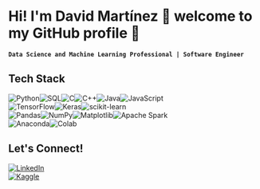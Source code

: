 # Hi! I'm David Martínez 👋 welcome to my GitHub profile 🙌

**`Data Science and Machine Learning Professional | Software Engineer`**

## Tech Stack
![Python](https://img.shields.io/badge/python-3670A0?style=for-the-badge&logo=python&logoColor=ffdd54)![SQL](https://img.shields.io/badge/SQL-005C84?style=for-the-badge&logo=sqlite&logoColor=white)![C](https://img.shields.io/badge/c-%2300599C.svg?style=for-the-badge&logo=c&logoColor=white)![C++](https://img.shields.io/badge/c++-%2300599C.svg?style=for-the-badge&logo=c%2B%2B&logoColor=white)![Java](https://img.shields.io/badge/java-%23c74634.svg?style=for-the-badge&logo=Oracle&logoColor=white)![JavaScript](https://img.shields.io/badge/javascript-%23323330.svg?style=for-the-badge&logo=javascript&logoColor=%23F7DF1E)
<br>
![TensorFlow](https://img.shields.io/badge/TensorFlow-%23FF6F00.svg?style=for-the-badge&logo=TensorFlow&logoColor=white)![Keras](https://img.shields.io/badge/Keras-%23D00000.svg?style=for-the-badge&logo=Keras&logoColor=white)![scikit-learn](https://img.shields.io/badge/scikit--learn-%23F7931E.svg?style=for-the-badge&logo=scikit-learn&logoColor=white)
<br>
![Pandas](https://img.shields.io/badge/pandas-%23150458.svg?style=for-the-badge&logo=pandas&logoColor=white)![NumPy](https://img.shields.io/badge/numpy-%23013243.svg?style=for-the-badge&logo=numpy&logoColor=white)![Matplotlib](https://img.shields.io/badge/Matplotlib-%2311557c.svg?style=for-the-badge&logo=Matplotlib&logoColor=black)![Apache Spark](https://img.shields.io/badge/Apache%20Spark-%23E25A1C.svg?style=for-the-badge&logo=Apache-Spark&logoColor=white)
<br>
![Anaconda](https://img.shields.io/badge/Anaconda-%2344A833.svg?style=for-the-badge&logo=anaconda&logoColor=white)![Colab](https://img.shields.io/badge/Colab-%23525252.svg?style=for-the-badge&logo=Google-Colab&logoColor=F9AB00)

## Let's Connect!
[![LinkedIn](https://img.shields.io/badge/LinkedIn-David_Alejandro_Martínez_Tristán-0077B5?style=for-the-badge&logo=linkedin&logoColor=white&labelColor=101010)](https://www.linkedin.com/in/dmtzt/)
<br>
[![Kaggle](https://img.shields.io/badge/Kaggle-@davidmtzt-20BEFF?style=for-the-badge&logo=kaggle&logoColor=white&labelColor=101010)](https://www.kaggle.com/davidmtzt)
